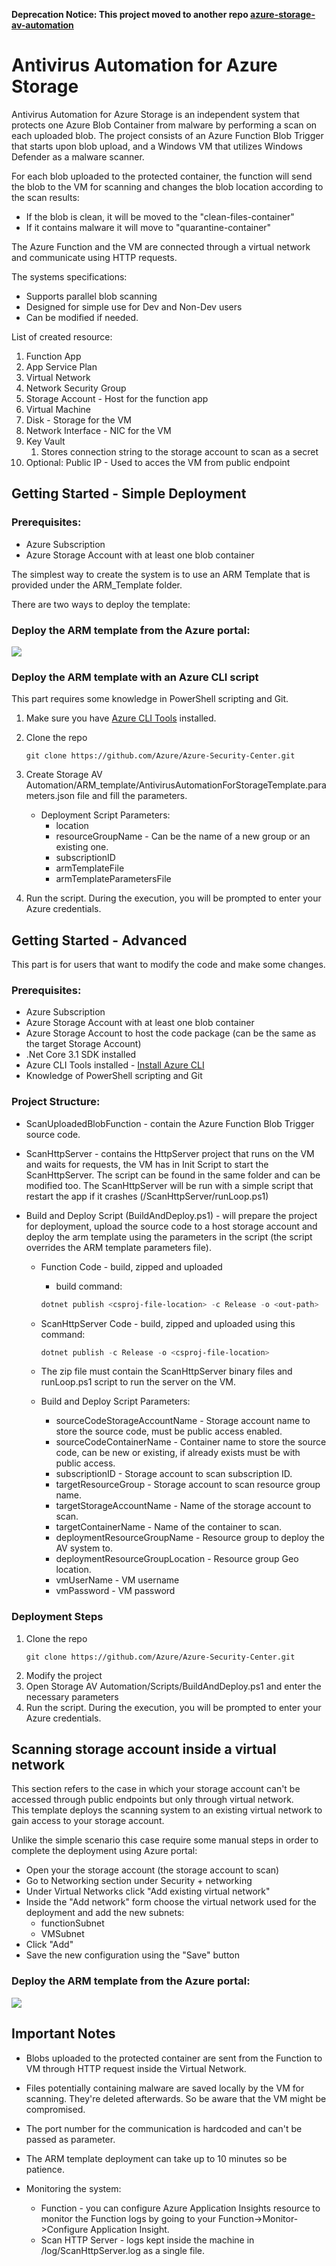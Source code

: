 **Deprecation Notice: This project moved to another repo [azure-storage-av-automation][new-repo-link]**

# Antivirus Automation for Azure Storage
Antivirus Automation for Azure Storage is an independent system that protects one Azure Blob Container from malware by performing a scan on each uploaded blob. The project consists of an Azure Function Blob Trigger that starts upon blob upload, and a Windows VM that utilizes Windows Defender as a malware scanner.

For each blob uploaded to the protected container, the function will send the blob to the VM for scanning and changes the blob location according to the scan results:
* If the blob is clean, it will be moved to the "clean-files-container" 
* If it contains malware it will move to "quarantine-container"

The Azure Function and the VM are connected through a virtual network and communicate using HTTP requests.

The systems specifications:
* Supports parallel blob scanning
* Designed for simple use for Dev and Non-Dev users 
* Can be modified if needed.

List of created resource:
1. Function App
1. App Service Plan
1. Virtual Network
1. Network Security Group
1. Storage Account - Host for the function app
1. Virtual Machine
1. Disk - Storage for the VM
1. Network Interface - NIC for the VM
1. Key Vault
    1. Stores connection string to the storage account to scan as a secret
1. Optional: Public IP - Used to acces the VM from public endpoint

## Getting Started - Simple Deployment

### Prerequisites:
* Azure Subscription
* Azure Storage Account with at least one blob container

The simplest way to create the system is to use an ARM Template that is provided under the ARM_Template folder.

There are two ways to deploy the template:

### Deploy the ARM template from the Azure portal:
<a href="https://portal.azure.com/#create/Microsoft.Template/uri/https%3A%2F%2Fraw.githubusercontent.com%2FAzure%2FAzure-Security-Center%2Fmaster%2FStorage%20AV%20Automation%2FARM_template%2FAntivirusAutomationForStorageTemplate.json" target="_blank">
    <img src="https://aka.ms/deploytoazurebutton"/>
</a>   


### Deploy the ARM template with an Azure CLI script

This part requires some knowledge in PowerShell scripting and Git.

1. Make sure you have [Azure CLI Tools][instalCliUrl] installed.

1. Clone the repo
    ```
    git clone https://github.com/Azure/Azure-Security-Center.git
    ```
1. Create Storage AV Automation/ARM_template/AntivirusAutomationForStorageTemplate.parameters.json file and fill the parameters.
    * Deployment Script Parameters:
        * location
        * resourceGroupName - Can be the name of a new group or an existing one.
        * subscriptionID
        * armTemplateFile
        * armTemplateParametersFile
1. Run the script. During the execution, you will be prompted to enter your Azure credentials.


## Getting Started - Advanced
This part is for users that want to modify the code and make some changes.

### Prerequisites:
* Azure Subscription
* Azure Storage Account with at least one blob container
* Azure Storage Account to host the code package (can be the same as the target Storage Account)
* .Net Core 3.1 SDK installed
* Azure CLI Tools installed - [Install Azure CLI][instalCliUrl]
* Knowledge of PowerShell scripting and Git

### Project Structure:
* ScanUploadedBlobFunction - contain the Azure Function Blob Trigger source code.

* ScanHttpServer - contains the HttpServer project that runs on the VM and waits for requests, the VM has in Init Script to start the ScanHttpServer. The script can be found in the same folder and can be modified too. The ScanHttpServer will be run with a simple script that restart the app if it crashes (/ScanHttpServer/runLoop.ps1)

* Build and Deploy Script (BuildAndDeploy.ps1) - will prepare the project for deployment, upload the source code to a host storage account and deploy the arm template using the parameters in the script (the script overrides the ARM template parameters file).

    *  Function Code - build, zipped and uploaded
        * build command:
    
        ```powershell
        dotnet publish <csproj-file-location> -c Release -o <out-path>
        ```

    *  ScanHttpServer Code - build, zipped and uploaded using this command:

        ```powershell
        dotnet publish -c Release -o <csproj-file-location>
        ```

    * The zip file must contain the ScanHttpServer binary files and runLoop.ps1 script to run the server on the VM.

    * Build and Deploy Script Parameters:
        * sourceCodeStorageAccountName - Storage account name to store the source code, must be public access enabled.
        * sourceCodeContainerName - Container name to store the source code, can be new or existing, if already exists must be with public access.
        * subscriptionID - Storage account to scan subscription ID.
        * targetResourceGroup - Storage account to scan resource group name.
        * targetStorageAccountName - Name of the storage account to scan.
        * targetContainerName - Name of the container to scan.
        * deploymentResourceGroupName - Resource group to deploy the AV system to.
        * deploymentResourceGroupLocation - Resource group Geo location.
        * vmUserName - VM username
        * vmPassword - VM password

### Deployment Steps
1. Clone the repo
    ```
    git clone https://github.com/Azure/Azure-Security-Center.git
    ```
1. Modify the project
1. Open Storage AV Automation/Scripts/BuildAndDeploy.ps1 and enter the necessary parameters
1. Run the script. During the execution, you will be prompted to enter your Azure credentials.


## Scanning storage account inside a virtual network
This section refers to the case in which your storage account can't be accessed through public endpoints but only through virtual network.  
This template deploys the scanning system to an existing virtual network to gain access to your storage account.

Unlike the simple scenario this case require some manual steps in order to complete the deployment using Azure portal:
* Open your the storage account (the storage account to scan)
* Go to Networking section under Security + networking
* Under Virtual Networks click "Add existing virtual network"
* Inside the "Add network" form choose the virtual network used for the deployment and add the new subnets:
    * functionSubnet
    * VMSubnet
* Click "Add"
* Save the new configuration using the "Save" button
 

### Deploy the ARM template from the Azure portal:
<a href="https://portal.azure.com/#create/Microsoft.Template/uri/https%3A%2F%2Fraw.githubusercontent.com%2FAzure%2FAzure-Security-Center%2Fmaster%2FStorage%20AV%20Automation%2FARM_template%2FAVAutomationForStorageExistingVnetTemplate.json" target="_blank">
    <img src="https://aka.ms/deploytoazurebutton"/>
</a>  


## Important Notes

* Blobs uploaded to the protected container are sent from the Function to VM through HTTP request inside the Virtual Network.

* Files potentially containing malware are saved locally by the VM for scanning. They're deleted afterwards. So be aware that the VM might be compromised.

* The port number for the communication is hardcoded and can't be passed as parameter.

* The ARM template deployment can take up to 10 minutes so be patience.

* Monitoring the system:
    * Function - you can configure Azure Application Insights resource to monitor the Function logs by going to your Function->Monitor->Configure Application Insight.
    * Scan HTTP Server - logs kept inside the machine in <RunPath>/log/ScanHttpServer.log as a single file.


[instalCliUrl]: https://docs.microsoft.com/en-us/cli/azure/install-azure-cli

[new-repo-link]: https://github.com/Azure/azure-storage-av-automation